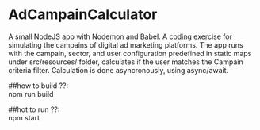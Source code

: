 # AdCampainCalculator
A small NodeJS app with Nodemon and Babel. A coding exercise for simulating the campains of digital ad marketing platforms.
The app runs with the campain, sector, and user configuration predefined in static maps under src/resources/ folder,
calculates if the user matches the Campain criteria filter. Calculation is done asyncronously, using async/await.  
  
##how to build ??:  
npm run build  
  
##hot to run ??:  
npm start


